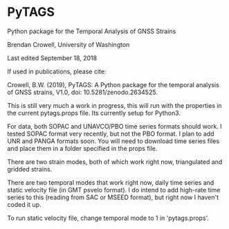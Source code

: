 # PyTAGS
Python package for the Temporal Analysis of GNSS Strains

Brendan Crowell, University of Washington

Last edited September 18, 2018

If used in publications, please cite:

Crowell, B.W. (2019), PyTAGS: A Python package for the temporal analysis of GNSS strains, V1.0, doi: 10.5281/zenodo.2634525.


This is still very much a work in progress, this will run with the properties in the current pytags.props file. Its currently setup for Python3.


For data, both SOPAC and UNAVCO/PBO time series formats should work. I tested SOPAC format very recently, but not the PBO format. I plan to add UNR and PANGA formats soon. You will need to download time series files and place them in a folder specified in the props file. 


There are two strain modes, both of which work right now, triangulated and gridded strains. 

There are two temporal modes that work right now, daily time series and static velocity file (in GMT psvelo format). I do intend to add high-rate time series to this (reading from SAC or MSEED format), but right now I haven't coded it up. 


To run static velocity file, change temporal mode to 1 in 'pytags.props'. 
